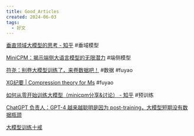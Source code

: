 ```yaml
---
title: Good_Articles
created: 2024-06-03
tags:
  - 好文
---
```


[垂直领域大模型的思考 - 知乎](https://zhuanlan.zhihu.com/p/652645925)   #垂域模型

[MiniCPM：揭示端侧大语言模型的无限潜力](https://shengdinghu.notion.site/MiniCPM-c805a17c5c8046398914e47f0542095a)   #端侧模型

[符尧：别卷大模型训练了，来卷数据吧！](https://mp.weixin.qq.com/s/jnQjMDbSV2L9OzA7rFWAUA)  #数据 #fuyao

[XG纪要 | Compression theory for Ms](https://mp.weixin.qq.com/s/DSfZzOFexAfSSrAj6d3q5w) #fuyao

[如何从零开始训练大模型（minicpm分享&讨论） - 知乎](https://zhuanlan.zhihu.com/p/686664720) #预训练 

[ChatGPT 负责人：GPT-4 越来越聪明是因为 post-training，大模型短期没有数据瓶颈](https://mp.weixin.qq.com/s/I_-RXtMAy5YXPRQ7XsBNRQ) 

[大模型训练十戒](https://mp.weixin.qq.com/s/kSSXKPxTyBj9QFUnnMcEDA)

